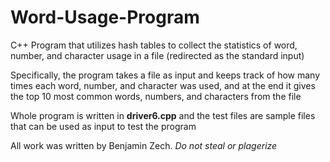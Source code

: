 # Word-Usage-Program
C++ Program that utilizes hash tables to collect the statistics of word, number, and character usage in a file (redirected as the standard input)

Specifically, the program takes a file as input and keeps track of how many times each word, number, and character was used, and at the end it gives the top 10 most common words, numbers, and characters from the file

Whole program is written in **driver6.cpp** and the test files are sample files that can be used as input to test the program

All work was written by Benjamin Zech. *Do not steal or plagerize*

